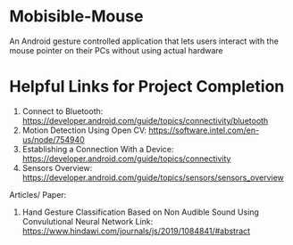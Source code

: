 # Mobisible-Mouse
An Android gesture controlled application that lets users interact with the mouse pointer on their PCs without using actual hardware

# Helpful Links for Project Completion
1) Connect to Bluetooth: https://developer.android.com/guide/topics/connectivity/bluetooth
2) Motion Detection Using Open CV: https://software.intel.com/en-us/node/754940
3) Establishing a Connection With a Device: https://developer.android.com/guide/topics/connectivity
4) Sensors Overview: https://developer.android.com/guide/topics/sensors/sensors_overview

Articles/ Paper:
1) Hand Gesture Classification Based on Non Audible Sound Using Convulutional Neural Network 
Link: https://www.hindawi.com/journals/js/2019/1084841/#abstract
